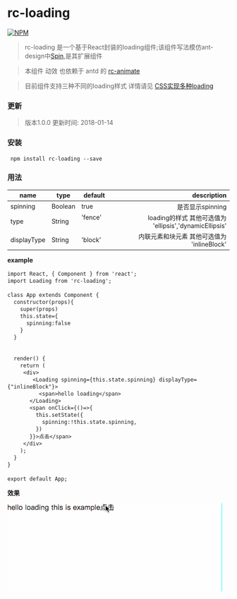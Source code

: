 # rc-loading
[![NPM](https://img.shields.io/badge/npm-v1.0.0-orange.svg)](https://www.npmjs.com/package/rc-loading)

> rc-loading 是一个基于React封装的loading组件;该组件写法模仿ant-design中[Spin](https://ant.design/components/spin-cn/),是其扩展组件

> 本组件 动效 也依赖于 antd 的 [rc-animate](https://motion.ant.design/api/animate) 

> 目前组件支持三种不同的loading样式 详情请见 [CSS实现多种loading](https://github.com/ElonXun/blog/issues/9)

### 更新
> 版本1.0.0 更新时间: 2018-01-14 
### 安装
```
 npm install rc-loading --save
```

### 用法

name | type | default      | description
------- | ---------------- | ---------- | ---------:
spinning  | Boolean | true | 是否显示spinning
type  |  String  | 'fence'       |loading的样式 其他可选值为 'ellipsis','dynamicEllipsis'
displayType | String | 'block'  | 内联元素和块元素 其他可选值为 'inlineBlock'

**example**

```
import React, { Component } from 'react';
import Loading from 'rc-loading';

class App extends Component {
  constructor(props){
    super(props)
    this.state={
      spinning:false
    }
  }


  render() {
    return (
     <div>
        <Loading spinning={this.state.spinning} displayType={"inlineBlock"}>
          <span>hello loading</span>
       </Loading>
       <span onClick={()=>{
         this.setState({
           spinning:!this.state.spinning,
         })
       }}>点击</span>
     </div>
    );
  }
}

export default App;

```
**效果**

![image](https://github.com/ElonXun/rc-loading/blob/master/assets/image/example_display_inlineBlock.gif)

